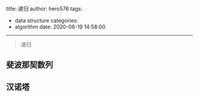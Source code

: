 title: 递归
author: hero576
tags:
  - data structure
categories:
  - algorithm
date: 2020-06-19 14:58:00
---
> 递归
<!--more-->

## 斐波那契数列

## 汉诺塔

